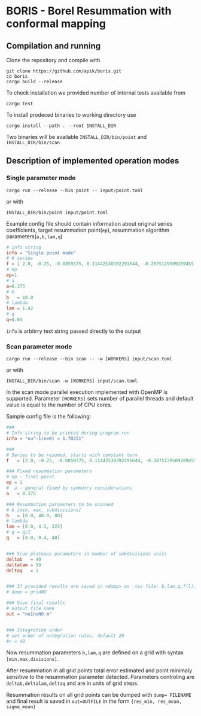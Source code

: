 # BORIS - Borel Resummation with conformal mapping

## Compilation and running

Clone the repository and compile with

```
git clone https://github.com/apik/boris.git
cd boris
cargo build --release
```

To check installation we provided number of internal tests available from

```
cargo test
```

To install prodeced binaries to working directory use

```
cargo install --path . --root INSTALL_DIR
```

Two binaries will be available `INSTALL_DIR/bin/point` and `INSTALL_DIR/bin/scan`

## Description of implemented operation modes

### Single parameter mode

`cargo run --release --bin point -- input/point.toml`

or with

`INSTALL_DIR/bin/point input/point.toml`

Example config file should contain information about original series coefficients, target resummation point(`ep`), resummation algorithm parameters(`a,b,lam,q`) 

```toml
# info string
info = "Single point mode"
# # series
f = [ 2.0, -0.25, -0.0859375, 0.11442530392291644, -0.2875129509289455, 0.9561331447210607, -3.855754549203757 ]
# ep
ep=1
# a
a=0.375
# b
b   = 10.0
# lambda
lam = 1.42
# q
q=0.04
```
`info` is arbitrry text string passed directly to the output

### Scan parameter mode

`cargo run --release --bin scan -- -w [WORKERS] input/scan.toml` 

or with 

`INSTALL_DIR/bin/scan -w [WORKERS] input/scan.toml`

In the scan mode parallel execution implemented with OpenMP is supported. Parameter `[WORKERS]` sets number of parallel threads and default value is equal to the number of CPU cores.

Sample config file is the following:
```toml
###
# Info string to be printed during program run
info = "nu^-1(n=0) = 1.70251"

###
# Series to be resumed, starts with constant term
f   = [2.0, -0.25, -0.0859375, 0.11442530392291644, -0.2875129509289455, 0.9561331447210607, -3.855754549203757]

### Fixed resummation parameters
# ep - final point
ep = 1
#  a - general fixed by symmetry considerations
a   = 0.375

### Resummation parameters to be scanned
# b [min, max, subdivisions]
b   = [0.0, 40.0, 80]
# lambda
lam = [0.0, 4.5, 225]
# q = q/2
q   = [0.0, 0.4, 40]


### Scan plateaus parameters in number of subdivisions units 
deltab   = 40
deltalam = 50
deltaq   = 1


### If provided results are saved in <dump> as .tsv file: b,lam,q,f(l),f(l-1),f(l-2)
# dump = gridNU

### Save final results
# output file name
out = "nuInvN0.m"


### Integration order
# set order of untegration rules, default 20
#n = 40
```

Now resummation parameters `b,lam,q` are defined on a grid with syntax `[min,max,divisions]`.

After resummation in all grid points total error estimated and point minimaly sensitive to the resummation parameter detected. 
Parameters controling are `deltab,deltalam,deltaq` and are in units of grid steps.

Resummation results on all grid points can be dumped with `dump= FILENAME` and final result is saved in `out=OUTFILE` in the form `{res_min, res_mean, sigma_mean}`




